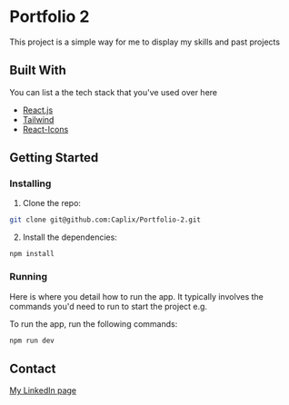 # Portfolio 2

This project is a simple way for me to display my skills and past projects

## Built With

You can list a the tech stack that you've used over here

- [React.js](https://reactjs.org/)
- [Tailwind](https://tailwindcss.com/)
- [React-Icons](https://react-icons.github.io/react-icons/)

## Getting Started

### Installing

1. Clone the repo:

```bash
git clone git@github.com:Caplix/Portfolio-2.git
```

2. Install the dependencies:

```
npm install
```

### Running

Here is where you detail how to run the app. It typically involves the commands you'd need to run to start the project e.g.

To run the app, run the following commands:

```bash
npm run dev
```

## Contact

[My LinkedIn page](https://www.linkedin.com/in/kristoffer-myhre-76511b27a/)

